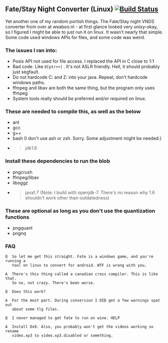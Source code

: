 ## Fate/Stay Night Converter (Linux) [![Build Status](https://travis-ci.org/chaoskagami/FSNConverter-Linux.svg?branch=master)](https://travis-ci.org/chaoskagami/FSNConverter-Linux)

Yet another one of my random portish things. The Fate/Stay night VNDS converter from over at weaboo.nl - at first glance looked very unixy-okay, so I figured I might be able to just run it on linux.
It wasn't nearly that simple. Some code used windows APIs for files, and some code was weird.

### The issues I ran into:
 - Posix API not used for file access. I replaced the API in C close to 1:1
 - Bad code. Like ```0[ptr++]``` . It's not ASLR friendly. Hell, it should probably just segfault.
 - Do not hardcode C: and Z: into your java. Repeat, don't hardcode windows paths.
 - ffmpeg and libav are both the same thing, but the program only uses ffmpeg
 - System tools really should be preferred and/or required on linux.

### These are needed to compile this, as well as the below
 - ant
 - gcc
 - g++
 - bash (I don't use ash or zsh. Sorry. Some adjustment might be needed.)
 - > jdk1.6

### Install these dependencies to run the blob
 - pngcrush
 - ffmpeg/libav
 - liboggz
 - > java1.7 (Note: I build with openjdk-7. There's no reason why 1.6 shouldn't work other than outdatedness)

### These are optional as long as you don't use the quantization functions
 - pngquant
 - pngnq

### FAQ
```
Q  So let me get this straight. Fate is a windows game, and you're running a
   tool on linux to convert for android. WTF is wrong with you.
```
```
A  There's this thing called a canadian cross compiler. This is like that.
   So no, not crazy. There's been worse.
```
```
Q  Does this work?
```
```
A  For the most part. During conversion I DID get a few warnings spat out
   about some tlg files.
```
```
Q  I never managed to get fate to run on wine. HELP
```
```
A  Install Dx9. Also, you probably won't get the videos working so rename
   video.xp3 to video.xp3.disabled or something.
```
